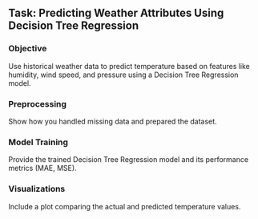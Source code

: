 ## Task: Predicting Weather Attributes Using Decision Tree Regression
### Objective 
Use historical weather data to predict temperature based on features like humidity, wind speed, and pressure using a Decision Tree Regression model.
### Preprocessing 
Show how you handled missing data and prepared the dataset.
### Model Training 
Provide the trained Decision Tree Regression model and its performance metrics (MAE, MSE).
### Visualizations 
Include a plot comparing the actual and predicted temperature values.